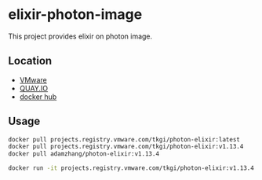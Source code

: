 # elixir-photon-image

This project provides elixir on photon image.

## Location

* [VMware](projects.registry.vmware.com/tkgi/photon-elixir)
* [QUAY.IO](https://quay.io/repository/ranz/photon-elixir)
* [docker hub](https://hub.docker.com/repository/docker/adamzhang/photon-elixir)
## Usage
```bash
docker pull projects.registry.vmware.com/tkgi/photon-elixir:latest
docker pull projects.registry.vmware.com/tkgi/photon-elixir:v1.13.4
docker pull adamzhang/photon-elixir:v1.13.4

docker run -it projects.registry.vmware.com/tkgi/photon-elixir:v1.13.4 "/bin/bash"
```
